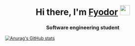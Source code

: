 <h1 align="center">Hi there, I'm <a href="https://t.me/glamostoffer" target="_blank">Fyodor</a> 
<img src="https://github.com/blackcater/blackcater/raw/main/images/Hi.gif" height="32"/></h1>
<h3 align="center">Software engineering student</h3>

[![Anurag's GitHub stats](https://github-readme-stats.vercel.app/api?username=glamostoffer&theme=gruvbox)](https://github.com/anuraghazra/github-readme-stats)

